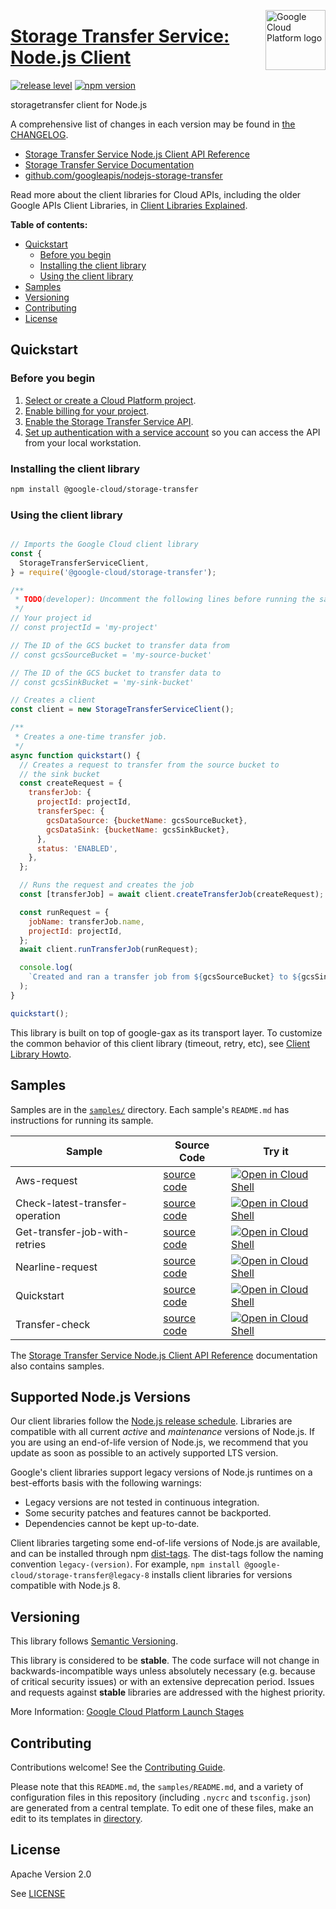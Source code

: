 [//]: # "This README.md file is auto-generated, all changes to this file will be lost."
[//]: # "To regenerate it, use `python -m synthtool`."
<img src="https://avatars2.githubusercontent.com/u/2810941?v=3&s=96" alt="Google Cloud Platform logo" title="Google Cloud Platform" align="right" height="96" width="96"/>

# [Storage Transfer Service: Node.js Client](https://github.com/googleapis/nodejs-storage-transfer)

[![release level](https://img.shields.io/badge/release%20level-stable-brightgreen.svg?style=flat)](https://cloud.google.com/terms/launch-stages)
[![npm version](https://img.shields.io/npm/v/@google-cloud/storage-transfer.svg)](https://www.npmjs.org/package/@google-cloud/storage-transfer)




storagetransfer client for Node.js


A comprehensive list of changes in each version may be found in
[the CHANGELOG](https://github.com/googleapis/nodejs-storage-transfer/blob/main/CHANGELOG.md).

* [Storage Transfer Service Node.js Client API Reference][client-docs]
* [Storage Transfer Service Documentation][product-docs]
* [github.com/googleapis/nodejs-storage-transfer](https://github.com/googleapis/nodejs-storage-transfer)

Read more about the client libraries for Cloud APIs, including the older
Google APIs Client Libraries, in [Client Libraries Explained][explained].

[explained]: https://cloud.google.com/apis/docs/client-libraries-explained

**Table of contents:**


* [Quickstart](#quickstart)
  * [Before you begin](#before-you-begin)
  * [Installing the client library](#installing-the-client-library)
  * [Using the client library](#using-the-client-library)
* [Samples](#samples)
* [Versioning](#versioning)
* [Contributing](#contributing)
* [License](#license)

## Quickstart

### Before you begin

1.  [Select or create a Cloud Platform project][projects].
1.  [Enable billing for your project][billing].
1.  [Enable the Storage Transfer Service API][enable_api].
1.  [Set up authentication with a service account][auth] so you can access the
    API from your local workstation.

### Installing the client library

```bash
npm install @google-cloud/storage-transfer
```


### Using the client library

```javascript

// Imports the Google Cloud client library
const {
  StorageTransferServiceClient,
} = require('@google-cloud/storage-transfer');

/**
 * TODO(developer): Uncomment the following lines before running the sample.
 */
// Your project id
// const projectId = 'my-project'

// The ID of the GCS bucket to transfer data from
// const gcsSourceBucket = 'my-source-bucket'

// The ID of the GCS bucket to transfer data to
// const gcsSinkBucket = 'my-sink-bucket'

// Creates a client
const client = new StorageTransferServiceClient();

/**
 * Creates a one-time transfer job.
 */
async function quickstart() {
  // Creates a request to transfer from the source bucket to
  // the sink bucket
  const createRequest = {
    transferJob: {
      projectId: projectId,
      transferSpec: {
        gcsDataSource: {bucketName: gcsSourceBucket},
        gcsDataSink: {bucketName: gcsSinkBucket},
      },
      status: 'ENABLED',
    },
  };

  // Runs the request and creates the job
  const [transferJob] = await client.createTransferJob(createRequest);

  const runRequest = {
    jobName: transferJob.name,
    projectId: projectId,
  };
  await client.runTransferJob(runRequest);

  console.log(
    `Created and ran a transfer job from ${gcsSourceBucket} to ${gcsSinkBucket} with name ${transferJob.name}`
  );
}

quickstart();

```




This library is built on top of google-gax as its transport layer. To customize the common behavior of this client library (timeout, retry, etc), see [Client Library Howto](https://github.com/googleapis/gax-nodejs/blob/main/client-libraries.md).

## Samples

Samples are in the [`samples/`](https://github.com/googleapis/nodejs-storage-transfer/tree/main/samples) directory. Each sample's `README.md` has instructions for running its sample.

| Sample                      | Source Code                       | Try it |
| --------------------------- | --------------------------------- | ------ |
| Aws-request | [source code](https://github.com/googleapis/nodejs-storage-transfer/blob/main/samples/aws-request.js) | [![Open in Cloud Shell][shell_img]](https://console.cloud.google.com/cloudshell/open?git_repo=https://github.com/googleapis/nodejs-storage-transfer&page=editor&open_in_editor=samples/aws-request.js,samples/README.md) |
| Check-latest-transfer-operation | [source code](https://github.com/googleapis/nodejs-storage-transfer/blob/main/samples/check-latest-transfer-operation.js) | [![Open in Cloud Shell][shell_img]](https://console.cloud.google.com/cloudshell/open?git_repo=https://github.com/googleapis/nodejs-storage-transfer&page=editor&open_in_editor=samples/check-latest-transfer-operation.js,samples/README.md) |
| Get-transfer-job-with-retries | [source code](https://github.com/googleapis/nodejs-storage-transfer/blob/main/samples/get-transfer-job-with-retries.js) | [![Open in Cloud Shell][shell_img]](https://console.cloud.google.com/cloudshell/open?git_repo=https://github.com/googleapis/nodejs-storage-transfer&page=editor&open_in_editor=samples/get-transfer-job-with-retries.js,samples/README.md) |
| Nearline-request | [source code](https://github.com/googleapis/nodejs-storage-transfer/blob/main/samples/nearline-request.js) | [![Open in Cloud Shell][shell_img]](https://console.cloud.google.com/cloudshell/open?git_repo=https://github.com/googleapis/nodejs-storage-transfer&page=editor&open_in_editor=samples/nearline-request.js,samples/README.md) |
| Quickstart | [source code](https://github.com/googleapis/nodejs-storage-transfer/blob/main/samples/quickstart.js) | [![Open in Cloud Shell][shell_img]](https://console.cloud.google.com/cloudshell/open?git_repo=https://github.com/googleapis/nodejs-storage-transfer&page=editor&open_in_editor=samples/quickstart.js,samples/README.md) |
| Transfer-check | [source code](https://github.com/googleapis/nodejs-storage-transfer/blob/main/samples/transfer-check.js) | [![Open in Cloud Shell][shell_img]](https://console.cloud.google.com/cloudshell/open?git_repo=https://github.com/googleapis/nodejs-storage-transfer&page=editor&open_in_editor=samples/transfer-check.js,samples/README.md) |



The [Storage Transfer Service Node.js Client API Reference][client-docs] documentation
also contains samples.

## Supported Node.js Versions

Our client libraries follow the [Node.js release schedule](https://nodejs.org/en/about/releases/).
Libraries are compatible with all current _active_ and _maintenance_ versions of
Node.js.
If you are using an end-of-life version of Node.js, we recommend that you update
as soon as possible to an actively supported LTS version.

Google's client libraries support legacy versions of Node.js runtimes on a
best-efforts basis with the following warnings:

* Legacy versions are not tested in continuous integration.
* Some security patches and features cannot be backported.
* Dependencies cannot be kept up-to-date.

Client libraries targeting some end-of-life versions of Node.js are available, and
can be installed through npm [dist-tags](https://docs.npmjs.com/cli/dist-tag).
The dist-tags follow the naming convention `legacy-(version)`.
For example, `npm install @google-cloud/storage-transfer@legacy-8` installs client libraries
for versions compatible with Node.js 8.

## Versioning

This library follows [Semantic Versioning](http://semver.org/).



This library is considered to be **stable**. The code surface will not change in backwards-incompatible ways
unless absolutely necessary (e.g. because of critical security issues) or with
an extensive deprecation period. Issues and requests against **stable** libraries
are addressed with the highest priority.






More Information: [Google Cloud Platform Launch Stages][launch_stages]

[launch_stages]: https://cloud.google.com/terms/launch-stages

## Contributing

Contributions welcome! See the [Contributing Guide](https://github.com/googleapis/nodejs-storage-transfer/blob/main/CONTRIBUTING.md).

Please note that this `README.md`, the `samples/README.md`,
and a variety of configuration files in this repository (including `.nycrc` and `tsconfig.json`)
are generated from a central template. To edit one of these files, make an edit
to its templates in
[directory](https://github.com/googleapis/synthtool).

## License

Apache Version 2.0

See [LICENSE](https://github.com/googleapis/nodejs-storage-transfer/blob/main/LICENSE)

[client-docs]: https://googleapis.dev/nodejs/storagetransfer/latest/index.html
[product-docs]: https://cloud.google.com/storage-transfer/
[shell_img]: https://gstatic.com/cloudssh/images/open-btn.png
[projects]: https://console.cloud.google.com/project
[billing]: https://support.google.com/cloud/answer/6293499#enable-billing
[enable_api]: https://console.cloud.google.com/flows/enableapi?apiid=storagetransfer.googleapis.com
[auth]: https://cloud.google.com/docs/authentication/getting-started
